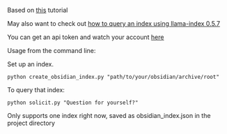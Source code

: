 Based on [this](https://bootcamp.uxdesign.cc/a-step-by-step-guide-to-building-a-chatbot-based-on-your-own-documents-with-gpt-2d550534eea5) tutorial

May also want to check out [how to query an index using llama-index 0.5.7](https://gpt-index.readthedocs.io/en/v0.5.27/reference/indices/vector_store_query.html)

You can get an api token and watch your account [here](https://platform.openai.com/account)

Usage from the command line:

Set up an index.

```python create_obsidian_index.py "path/to/your/obsidian/archive/root" ```

To query that index:

```python solicit.py "Question for yourself?" ```

Only supports one index right now, saved as obsidian_index.json in the project directory
